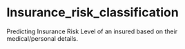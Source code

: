 # Insurance_risk_classification
Predicting Insurance Risk Level of an insured based on their medical/personal details.
